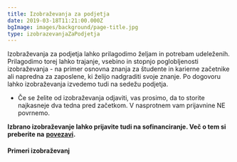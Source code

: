```yaml
---
title: Izobraževanja za podjetja
date: 2019-03-18T11:21:00.000Z
bgImage: images/background/page-title.jpg
type: izobrazevanjaZaPodjetja
---
```

Izobraževanja za podjetja lahko prilagodimo željam in potrebam udeleženih. Prilagodimo torej lahko trajanje, vsebino in stopnjo poglobljenosti izobraževanja - na primer osnovna znanja za študente in karierne začetnike ali napredna za zaposlene, ki želijo nadgraditi svoje znanje. Po dogovoru lahko izobraževanja izvedemo tudi na sedežu podjetja. 

* Če se želite od izobraževanja odjaviti, vas prosimo, da to storite najkasneje dva tedna pred začetkom. V nasprotnem vam prijavnine NE povrnemo.

**Izbrano izobraževanje lahko prijavite tudi na sofinanciranje. Več o tem si preberite na** [**povezavi**](https://akademijafri.si/izobrazevanja/sofinanciranje/)**.**

#### Primeri izobraževanj
